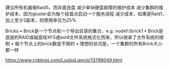 


建议所有机器做Raid5，而非直连盘
减少单块硬盘故障的维护成本
减少集群的维护成本，因为gluster会为每个挂载点启动一个服务进程
减少成本，如果是Raid1，加上至少2副本，则使用率仅为25%


Bricks
• Brick是一个节点和一个导出目录的集合，e.g. node1:/brick1
• Brick是底层的RAID或磁盘经XFS或ext4文件系统格式化而来，所以继承了文件系统的限制
• 每个节点上的brick数是不限的
• 理想的状况是，一个集群的所有Brick大小都一样



https://www.cnblogs.com/LuoboLiam/p/13788049.html
